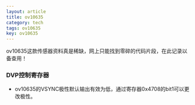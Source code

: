 ```yaml
---
layout: article
title: ov10635
category: tech
tags: ov10635
key: ov10635
---
```


ov10635这款传感器资料真是稀缺，网上只能找到零碎的代码片段，在此记录以备查用！
### DVP控制寄存器
* ov10635的VSYNC极性默认输出有效为低，通过寄存器0x4708的bit1可以更改极性。